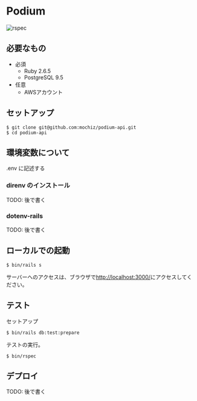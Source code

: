# Podium

![rspec](https://github.com/mochiz/podium-api/workflows/rspec/badge.svg)

## 必要なもの

* 必須
   * Ruby 2.6.5
   * PostgreSQL 9.5
* 任意
   * AWSアカウント

## セットアップ

```
$ git clone git@github.com:mochiz/podium-api.git
$ cd podium-api
```

## 環境変数について

.env に記述する

### direnv のインストール

TODO: 後で書く

### dotenv-rails

TODO: 後で書く

## ローカルでの起動

```
$ bin/rails s
```

サーバーへのアクセスは、ブラウザで[http://localhost:3000/](http://localhost:3000/)にアクセスしてください。

## テスト

セットアップ

    $ bin/rails db:test:prepare

テストの実行。

    $ bin/rspec

## デプロイ

TODO: 後で書く

